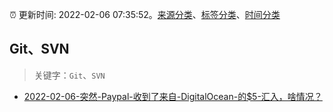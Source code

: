 :alarm_clock: 更新时间: 2022-02-06 07:35:52。[来源分类](../README.md)、[标签分类](../TAGS.md)、[时间分类](../TIMELINE.md)

## Git、SVN


> 关键字：`Git`、`SVN`



- [2022-02-06-突然-Paypal-收到了来自-DigitalOcean-的$5-汇入，啥情况？](https://www.v2ex.com/t/832043) 